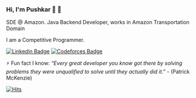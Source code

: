 ### Hi, I'm Pushkar 👋 🐧

SDE @ Amazon. Java Backend Developer, works in Amazon Transportation Domain

I am a Competitive Programmer.

[![Linkedin Badge](https://img.shields.io/badge/Linkedin-pushkar--s-blue)](https://www.linkedin.com/in/pushkar-s-aa6835126/) [![Codeforces Badge](https://img.shields.io/badge/Codeforces-dementorx-yellow)](https://codeforces.com/profile/dementorx)

⚡ Fun fact I know: 
*“Every great developer you know got there by solving problems they were unqualified to solve until they actually did it.”* - (Patrick McKenzie)


[![Hits](https://hits.seeyoufarm.com/api/count/incr/badge.svg?url=https%3A%2F%2Fgithub.com%2FPushkar-s&count_bg=%23C83D3D&title_bg=%23555555&icon=icomoon.svg&icon_color=%23E7E7E7&title=Profile+Hits&edge_flat=false)](https://hits.seeyoufarm.com)


<!--
**Pushkar-s/Pushkar-s** is a ✨ _special_ ✨ repository because its `README.md` (this file) appears on your GitHub profile.

Here are some ideas to get you started:

- 🔭 I’m currently working on ...
- 🌱 I’m currently learning ...
- 👯 I’m looking to collaborate on ...
- 🤔 I’m looking for help with ...
- 💬 Ask me about ...
- 📫 How to reach me: ...
- 😄 Pronouns: ...
- ⚡ Fun fact: ...
-->
